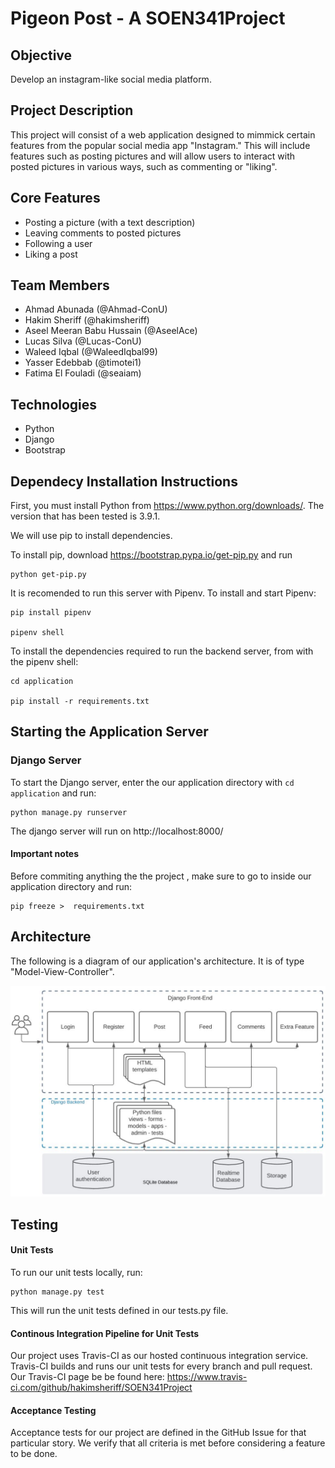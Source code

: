 # Pigeon Post - A SOEN341Project

## Objective

Develop an instagram-like social media platform.

## Project Description

This project will consist of a web application designed to mimmick certain features from the popular social media app "Instagram." This will include features such as posting pictures and will allow users to interact with posted pictures in various ways, such as commenting or "liking". 

## Core Features

* Posting a picture (with a text description)
* Leaving comments to posted pictures
* Following a user
* Liking a post

## Team Members

* Ahmad Abunada (@Ahmad-ConU)
* Hakim Sheriff (@hakimsheriff)
* Aseel Meeran Babu Hussain (@AseelAce) 
* Lucas Silva (@Lucas-ConU)
* Waleed Iqbal (@WaleedIqbal99)
* Yasser Edebbab (@timotei1)
* Fatima El Fouladi (@seaiam)

## Technologies

* Python
* Django
* Bootstrap

## Dependecy Installation Instructions

First, you must install Python from https://www.python.org/downloads/. 
The version that has been tested is 3.9.1.

We will use pip to install dependencies.

To install pip, download https://bootstrap.pypa.io/get-pip.py and run

    python get-pip.py

It is recomended to run this server with Pipenv. To install and start Pipenv:

    pip install pipenv

    pipenv shell

To install the dependencies required to run the backend server, from with the pipenv shell:

	cd application
	
	pip install -r requirements.txt


## Starting the Application Server

### Django Server

To start the Django server, enter the our application directory with `cd application` and run:

    python manage.py runserver

The django server will run on http://localhost:8000/

#### Important notes
Before commiting anything the the project , make sure to go to inside our application directory and run:
    
	pip freeze >  requirements.txt

## Architecture 

The following is a diagram of our application's architecture. It is of type "Model-View-Controller".

![Architecture Diagram](PigeonPostArchitecture.JPG?raw=true "Architecture Diagram")
	
## Testing

#### Unit Tests

To run our unit tests locally, run:

    python manage.py test
	
This will run the unit tests defined in our tests.py file.

#### Continous Integration Pipeline for Unit Tests

Our project uses Travis-CI as our hosted continuous integration service. Travis-CI builds and runs our unit tests for every branch and pull request. Our Travis-CI page be be found here: https://www.travis-ci.com/github/hakimsheriff/SOEN341Project

#### Acceptance Testing

Acceptance tests for our project are defined in the GitHub Issue for that particular story. We verify that all criteria is met before considering a feature to be done.
